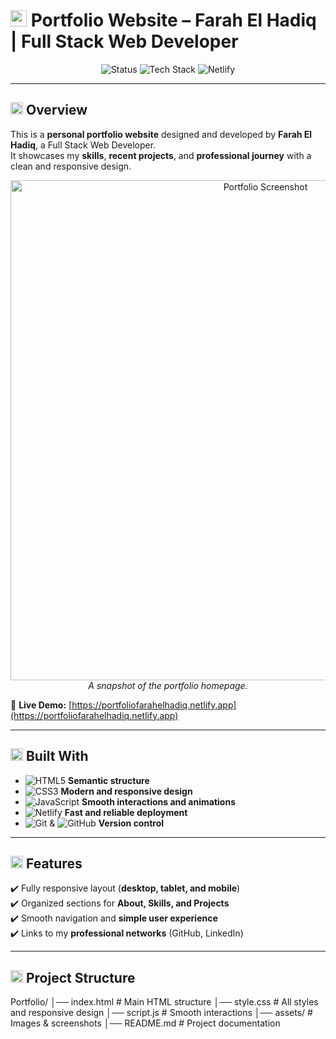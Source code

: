 # <img src="https://cdn-icons-png.flaticon.com/512/1828/1828884.png" width="26"/> Portfolio Website – Farah El Hadiq | Full Stack Web Developer

<p align="center">
  <img src="https://img.shields.io/badge/Status-Completed-brightgreen?style=for-the-badge" alt="Status" />
  <img src="https://img.shields.io/badge/Made%20With-HTML5%20%7C%20CSS3%20%7C%20JS-orange?style=for-the-badge" alt="Tech Stack" />
  <img src="https://img.shields.io/badge/Deployed%20On-Netlify-00C7B7?logo=netlify&logoColor=white&style=for-the-badge" alt="Netlify" />
</p>

---

## <img src="https://cdn-icons-png.flaticon.com/512/1828/1828884.png" width="20"/> Overview

This is a **personal portfolio website** designed and developed by **Farah El Hadiq**, a Full Stack Web Developer.  
It showcases my **skills**, **recent projects**, and **professional journey** with a clean and responsive design.

<p align="center">
  <img src="./assets/screenshot.png" alt="Portfolio Screenshot" width="800"/>
  <br/>
  <i>A snapshot of the portfolio homepage.</i>
</p>

🔗 **Live Demo:** [https://portfoliofarahelhadiq.netlify.app](https://portfoliofarahelhadiq.netlify.app)

---

## <img src="https://cdn-icons-png.flaticon.com/512/3135/3135715.png" width="20"/> Built With

- ![HTML5](https://img.shields.io/badge/HTML5-E34F26?logo=html5&logoColor=white&style=flat) **Semantic structure**  
- ![CSS3](https://img.shields.io/badge/CSS3-1572B6?logo=css3&logoColor=white&style=flat) **Modern and responsive design**  
- ![JavaScript](https://img.shields.io/badge/JavaScript-F7DF1E?logo=javascript&logoColor=black&style=flat) **Smooth interactions and animations**  
- ![Netlify](https://img.shields.io/badge/Netlify-00C7B7?logo=netlify&logoColor=white&style=flat) **Fast and reliable deployment**  
- ![Git](https://img.shields.io/badge/Git-F05032?logo=git&logoColor=white&style=flat) & ![GitHub](https://img.shields.io/badge/GitHub-181717?logo=github&logoColor=white&style=flat) **Version control**

---

## <img src="https://cdn-icons-png.flaticon.com/512/1828/1828743.png" width="20"/> Features

✔️ Fully responsive layout (**desktop, tablet, and mobile**)  
✔️ Organized sections for **About, Skills, and Projects**  
✔️ Smooth navigation and **simple user experience**  
✔️ Links to my **professional networks** (GitHub, LinkedIn)

---

## <img src="https://cdn-icons-png.flaticon.com/512/2099/2099058.png" width="20"/> Project Structure

Portfolio/
│── index.html # Main HTML structure
│── style.css # All styles and responsive design
│── script.js # Smooth interactions
│── assets/ # Images & screenshots
│── README.md # Project documentation
